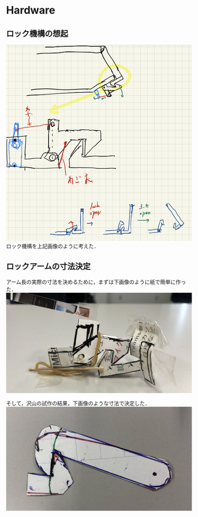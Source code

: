 # Hardware

## ロック機構の想起
![ロック機構の草案](./docs/rock_mechanism_draft.jpg)
ロック機構を上記画像のように考えた．

## ロックアームの寸法決定
アーム長の実際の寸法を決めるために，まずは下画像のように紙で簡単に作った．
![紙で作った最初の試作](./docs/lock_paper1.jpg)

そして，沢山の試作の結果，下画像のような寸法で決定した．
![紙の試作による寸法決定](./docs/lock_paper2.jpg)